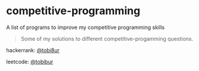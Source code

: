 # competitive-programming
A list of programs to improve my competitive programming skills

> Some of my solutions to different competitive-progamming questions.

hackerrank: [@tobi8ur](https://www.hackerrank.com/tobi8ur)


leetcode: [@tobibur](https://leetcode.com/tobibur/)
